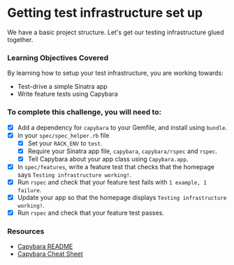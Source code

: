 # Getting test infrastructure set up

We have a basic project structure. Let's get our testing infrastructure glued together.

### Learning Objectives Covered

By learning how to setup your test infrastructure, you are working towards:

* Test-drive a simple Sinatra app
* Write feature tests using Capybara

### To complete this challenge, you will need to:

- [x] Add a dependency for `capybara` to your Gemfile, and install using `bundle`.
- [x] In your `spec/spec_helper.rb` file
  - [x] Set your `RACK_ENV` to `test`.
  - [x] Require your Sinatra app file, `capybara`, `capybara/rspec` and `rspec`.
  - [x] Tell Capybara about your app class using `Capybara.app`.
- [x] In `spec/features`, write a feature test that checks that the homepage says `Testing infrastructure working!`.
- [x] Run `rspec` and check that your feature test fails with `1 example, 1 failure`.
- [x] Update your app so that the homepage displays `Testing infrastructure working!`.
- [x] Run `rspec` and check that your feature test passes.

### Resources

- [Capybara README](https://github.com/teamcapybara/capybara/blob/master/README.md)
- [Capybara Cheat Sheet](https://www.launchacademy.com/codecabulary/learn-test-driven-development/rspec/capybara-cheat-sheet)
